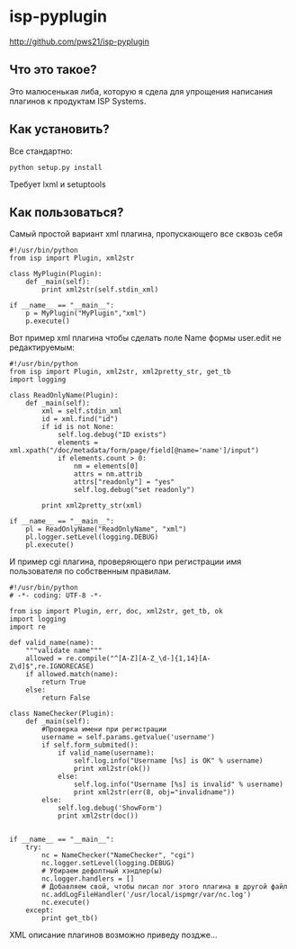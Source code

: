 isp-pyplugin
===========
http://github.com/pws21/isp-pyplugin

Что это такое?
--------------
Это малюсенькая либа, которую я сдела для упрощения написания плагинов к продуктам ISP Systems.

Как установить?
---------------
Все стандартно:

    python setup.py install

Требует lxml и setuptools

Как пользоваться?
--------------------
Самый простой вариант xml плагина, пропускающего все сквозь себя
    
    #!/usr/bin/python
    from isp import Plugin, xml2str

    class MyPlugin(Plugin):
        def _main(self):
            print xml2str(self.stdin_xml)
    
    if __name__ == "__main__":
        p = MyPlugin("MyPlugin","xml")
        p.execute()

Вот пример xml плагина чтобы сделать поле Name формы user.edit не редактируемым:

    #!/usr/bin/python
    from isp import Plugin, xml2str, xml2pretty_str, get_tb
    import logging

    class ReadOnlyName(Plugin):
        def _main(self):
            xml = self.stdin_xml
            id = xml.find("id")
            if id is not None:
                self.log.debug("ID exists")
                elements = xml.xpath("/doc/metadata/form/page/field[@name='name']/input")
                if elements.count > 0:
                    nm = elements[0]
                    attrs = nm.attrib
                    attrs["readonly"] = "yes"
                    self.log.debug("set readonly")
                    
            print xml2pretty_str(xml)

    if __name__ == "__main__":
        pl = ReadOnlyName("ReadOnlyName", "xml")
        pl.logger.setLevel(logging.DEBUG)
        pl.execute()
    
И пример cgi плагина, проверяющего при регистрации имя пользователя по собственным правилам.

    #!/usr/bin/python
    # -*- coding: UTF-8 -*-

    from isp import Plugin, err, doc, xml2str, get_tb, ok
    import logging
    import re

    def valid_name(name):
        """validate name"""
        allowed = re.compile("^[A-Z][A-Z_\d-]{1,14}[A-Z\d]$",re.IGNORECASE)
        if allowed.match(name):
            return True
        else:
            return False

    class NameChecker(Plugin):
        def _main(self):
            #Проверка имени при регистрации
            username = self.params.getvalue('username')
            if self.form_submited():
                if valid_name(username):
                    self.log.info("Username [%s] is OK" % username)
                    print xml2str(ok())
                else:
                    self.log.info("Username [%s] is invalid" % username)  
                    print xml2str(err(8, obj="invalidname"))
            else:
                self.log.debug('ShowForm')
                print xml2str(doc())
        

    if __name__ == "__main__":
        try:
            nc = NameChecker("NameChecker", "cgi")
            nc.logger.setLevel(logging.DEBUG)
            # Убираем дефолтный хэндлер(ы)
            nc.logger.handlers = []
            # Добавляем свой, чтобы писал лог этого плагина в другой файл
            nc.addLogFileHandler('/usr/local/ispmgr/var/nc.log')
            nc.execute()
        except:
            print get_tb()

XML описание плагинов возможно приведу поздже...